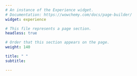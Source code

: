 ```yaml
---
# An instance of the Experience widget.
# Documentation: https://wowchemy.com/docs/page-builder/
widget: experience  

# This file represents a page section.
headless: true

# Order that this section appears on the page.
weight: 140

title: " "  
subtitle:

---
```

